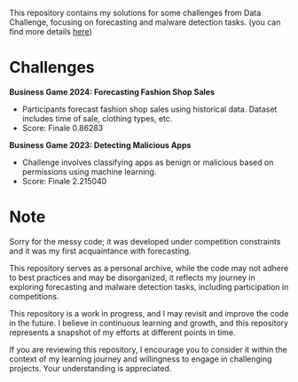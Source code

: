 This repository contains my solutions for some challenges from Data Challenge, focusing on forecasting and malware detection tasks. (you can find more details [here](https://www.datachallenge.it/competitions))

# Challenges

**Business Game 2024: Forecasting Fashion Shop Sales**
- Participants forecast fashion shop sales using historical data. Dataset includes time of sale, clothing types, etc.
- Score: Finale 0.86283

**Business Game 2023: Detecting Malicious Apps**
- Challenge involves classifying apps as benign or malicious based on permissions using machine learning.
- Score: Finale 2.215040

# Note

Sorry for the messy code; it was developed under competition constraints and it was my first acquaintance with forecasting. 

This repository serves as a personal archive, while the code may not adhere to best practices and may be disorganized, it reflects my journey in exploring forecasting and malware detection tasks, including participation in competitions.

This repository is a work in progress, and I may revisit and improve the code in the future. I believe in continuous learning and growth, and this repository represents a snapshot of my efforts at different points in time.

If you are reviewing this repository, I encourage you to consider it within the context of my learning journey and willingness to engage in challenging projects. Your understanding is appreciated.
